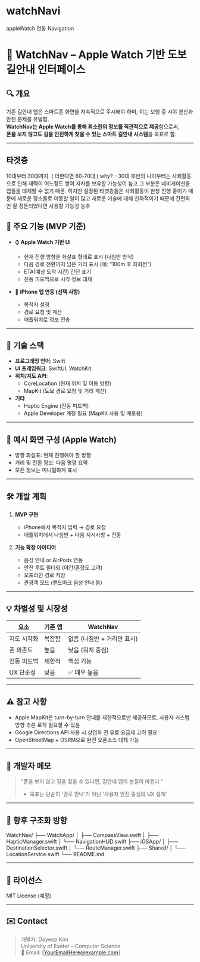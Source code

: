 # watchNavi
appleWatch 연동 Navigation

# 🧭 WatchNav – Apple Watch 기반 도보 길안내 인터페이스

## 🔍 개요

기존 길안내 앱은 스마트폰 화면을 지속적으로 주시해야 하며, 이는 보행 중 시야 분산과 안전 문제를 유발함.  
**WatchNav는 Apple Watch를 통해 최소한의 정보를 직관적으로 제공**함으로써,  
**폰을 보지 않고도 길을 안전하게 찾을 수 있는 스마트 길안내 시스템**을 목표로 함.

---

## 타겟층

10대부터 30대까지. ( 더한다면 60-70대 )
why? - 30대 후반의 나이부터는 사회활동으로 인해 재력이 어느정도 쌓여 자차를 보유할 가능성이 높고 그 부분은 네비게이션을 앱들을 대체할 수 없기 때문. 하지만 설정된 타겟층들은 사회활동이 한창 진행 중이기 때문에 새로운 장소들로 이동할 일이 많고 새로운 기술에 대해 친화적이기 때문에 간편화만 잘 정돈되었다면 사용할 가능성 농후 

## 🎯 주요 기능 (MVP 기준)

- ⌚ **Apple Watch 기반 UI**
  - 현재 진행 방향을 화살표 형태로 표시 (나침반 방식)
  - 다음 경로 전환까지 남은 거리 표시 (예: “100m 후 좌회전”)
  - ETA(예상 도착 시간) 간단 표기
  - 진동 피드백으로 시각 정보 대체

- 📱 **iPhone 앱 연동 (선택 사항)**
  - 목적지 설정
  - 경로 요청 및 계산
  - 애플워치로 정보 전송

---

## 🧱 기술 스택

- **프로그래밍 언어**: Swift
- **UI 프레임워크**: SwiftUI, WatchKit
- **위치/지도 API**:
  - CoreLocation (현재 위치 및 이동 방향)
  - MapKit (도보 경로 요청 및 거리 계산)
- **기타**
  - Haptic Engine (진동 피드백)
  - Apple Developer 계정 필요 (MapKit 사용 및 배포용)

---

## 🧭 예시 화면 구성 (Apple Watch)



- 방향 화살표: 현재 진행해야 할 방향
- 거리 및 전환 정보: 다음 명령 요약
- 모든 정보는 미니멀하게 표시

---

## 🛠️ 개발 계획

1. **MVP 구현**
   - iPhone에서 목적지 입력 → 경로 요청
   - 애플워치에서 나침반 + 다음 지시사항 + 진동

2. **기능 확장 아이디어**
   - 음성 안내 or AirPods 연동
   - 안전 루트 필터링 (야간/혼잡도 고려)
   - 오프라인 경로 저장
   - 관광객 모드 (랜드마크 음성 안내 등)

---

## 💡 차별성 및 시장성

| 요소 | 기존 앱 | WatchNav |
|------|----------|-----------|
| 지도 시각화 | 복잡함 | 없음 (나침반 + 거리만 표시) |
| 폰 의존도 | 높음 | 낮음 (워치 중심) |
| 진동 피드백 | 제한적 | 핵심 기능 |
| UX 단순성 | 낮음 | ✅ 매우 높음 |

---

## ⚠️ 참고 사항

- Apple MapKit은 turn-by-turn 안내를 제한적으로만 제공하므로, 사용자 커스텀 방향 추론 로직 필요할 수 있음
- Google Directions API 사용 시 상업화 전 유료 요금제 고려 필요
- OpenStreetMap + OSRM으로 완전 오픈소스 대체 가능

---

## 👤 개발자 메모

> "폰을 보지 않고 길을 찾을 수 있다면, 길안내 앱의 본질이 바뀐다."  
> - 목표는 단순히 '경로 안내'가 아닌 '사용자 안전 중심의 UX 설계'

---

## 📂 향후 구조화 방향

WatchNav/
├── WatchApp/
│ ├── CompassView.swift
│ ├── HapticManager.swift
│ └── NavigationHUD.swift
├── iOSApp/
│ ├── DestinationSelector.swift
│ └── RouteManager.swift
├── Shared/
│ └── LocationService.swift
└── README.md


---

## 📌 라이선스

MIT License (예정)

---

## ✉️ Contact

> 개발자: Doyeop Kim  
> University of Exeter – Computer Science  
> 📧 Email: [YourEmailHere@example.com]

